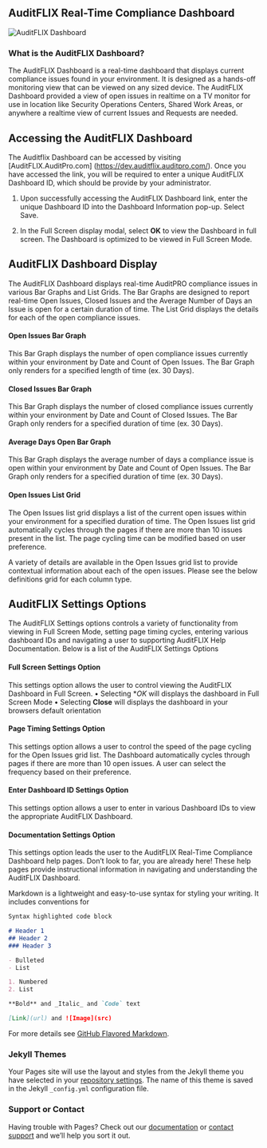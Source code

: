 ## AuditFLIX Real-Time Compliance Dashboard

![AuditFLIX Dashboard](https://cmh-images.s3.amazonaws.com/auditflix.io-header.png)


### What is the AuditFLIX Dashboard?

The AuditFLIX Dashboard is a real-time dashboard that displays current compliance issues found in your environment. It is designed as a hands-off monitoring view that can be viewed on any sized device. The AuditFLIX Dashboard provided a view of open issues in realtime on a TV monitor for use in location like Security Operations Centers, Shared Work Areas, or anywhere a realtime view of current Issues and Requests are needed.




## Accessing the AuditFLIX Dashboard
The Auditflix Dashboard can be accessed by visiting [AuditFLIX.AuditPro.com] (https://dev.auditflix.auditpro.com/). Once you have accessed the link, you will be required to enter a unique AuditFLIX Dashboard ID, which should be provide by your administrator.
1.	Upon successfully accessing the AuditFLIX Dashboard link, enter the unique Dashboard ID into the Dashboard Information pop-up. Select Save. 

2.	In the Full Screen display modal, select **OK** to view the Dashboard in full screen. The Dashboard is optimized to be viewed in Full Screen Mode. 



## AuditFLIX Dashboard Display
The AuditFLIX Dashboard displays real-time AuditPRO compliance issues in various Bar Graphs and List Grids. The Bar Graphs are designed to report real-time Open Issues, Closed Issues and the Average Number of Days an Issue is open for a certain duration of time. The List Grid displays the details for each of the open compliance issues. 

#### Open Issues Bar Graph
This Bar Graph displays the number of open compliance issues currently within your environment by Date and Count of Open Issues. The Bar Graph only renders for a specified length of time (ex. 30 Days). 

#### Closed Issues Bar Graph
This Bar Graph displays the number of closed compliance issues currently within your environment by Date and Count of Closed Issues. The Bar Graph only renders for a specified duration of time (ex. 30 Days). 

#### Average Days Open Bar Graph
This Bar Graph displays the average number of days a compliance issue is open within your environment by Date and Count of Open Issues. The Bar Graph only renders for a specified duration of time (ex. 30 Days). 

#### Open Issues List Grid
The Open Issues list grid displays a list of the current open issues within your environment for a specified duration of time. The Open Issues list grid automatically cycles through the pages if there are more than 10 issues present in the list. The page cycling time can be modified based on user preference. 

A variety of details are available in the Open Issues grid list to provide contextual information about each of the open issues. Please see the below definitions grid for each column type.



## AuditFLIX Settings Options
The AuditFLIX Settings options controls a variety of functionality from viewing in Full Screen Mode, setting page timing cycles, entering various dashboard IDs and navigating a user to supporting AuditFLIX Help Documentation. 
Below is a list of the AuditFLIX Settings Options

#### Full Screen Settings Option
This settings option allows the user to control viewing the AuditFLIX Dashboard in Full Screen. 
•	Selecting **OK* will displays the dashboard in Full Screen Mode
•	Selecting **Close** will displays the dashboard in your browsers default orientation 

#### Page Timing Settings Option
This settings option allows a user to control the speed of the page cycling for the Open Issues grid list. The Dashboard automatically cycles through pages if there are more than 10 open issues. A user can select the frequency based on their preference. 

#### Enter Dashboard ID Settings Option
This settings option allows a user to enter in various Dashboard IDs to view the appropriate AuditFLIX Dashboard. 

#### Documentation Settings Option
This settings option leads the user to the AuditFLIX Real-Time Compliance Dashboard help pages. Don’t look to far, you are already here! These help pages provide instructional information in navigating and understanding the AuditFLIX Dashboard. 



Markdown is a lightweight and easy-to-use syntax for styling your writing. It includes conventions for

```markdown
Syntax highlighted code block

# Header 1
## Header 2
### Header 3

- Bulleted
- List

1. Numbered
2. List

**Bold** and _Italic_ and `Code` text

[Link](url) and ![Image](src)
```

For more details see [GitHub Flavored Markdown](https://guides.github.com/features/mastering-markdown/).

### Jekyll Themes

Your Pages site will use the layout and styles from the Jekyll theme you have selected in your [repository settings](https://github.com/CMHWorks/AuditFLIX.io/settings). The name of this theme is saved in the Jekyll `_config.yml` configuration file.

### Support or Contact

Having trouble with Pages? Check out our [documentation](https://help.github.com/categories/github-pages-basics/) or [contact support](https://github.com/contact) and we’ll help you sort it out.
